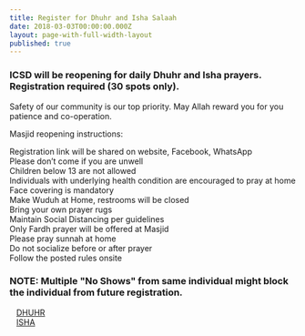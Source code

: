 ```yaml
---
title: Register for Dhuhr and Isha Salaah
date: 2018-03-03T00:00:00.000Z
layout: page-with-full-width-layout
published: true
---
```



### ICSD will be reopening for daily Dhuhr and Isha prayers. Registration required (30 spots only).

Safety of our community is our top priority. May Allah reward you for you patience and co-operation.

Masjid reopening instructions:

Registration link will be shared on website, Facebook, WhatsApp  
Please don’t come if you are unwell  
Children below 13 are not allowed  
Individuals with underlying health condition are encouraged to pray at home  
Face covering is mandatory  
Make Wuduh at Home, restrooms will be closed  
Bring your own prayer rugs  
Maintain Social Distancing per guidelines  
Only Fardh  prayer will be offered at Masjid  
Please pray sunnah at home  
Do not socialize before or after prayer  
Follow the posted rules onsite  

### NOTE: Multiple "No Shows" from same individual might block the individual from future registration.

<div class="row pt-10 pb-2" >
  <div class="col-md-6 col-6 pb-3">
      <a class="btn btn-sm btn-warning" href="https://www.eventbrite.com/e/117154946599" style="width: 100%;padding:12px;" target="_blank">DHUHR</a>
  </div>
  
  <div class="col-md-6 col-6 pb-3">
      <a class="btn btn-sm btn-primary" href="https://www.eventbrite.com/e/117154806179" style="width: 100%;padding:12px;" target="_blank">ISHA</a>
  </div>
    
</div>
